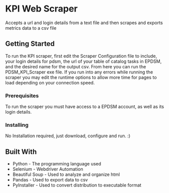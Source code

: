 # KPI Web Scraper

Accepts a url and login details from a text file and then scrapes and exports metrics data to a csv file

## Getting Started

To run the KPI scraper, first edit the Scraper Configuration file to include, your login details for pdsm, the url of your table of catalog tasks in EPDSM, and the desired name for the output csv. From here you can run the PDSM_KPI_Scraper exe file. If you run into any errors while running the scraper you may edit the runtime options to allow more time for pages to load depending on your connection speed.

### Prerequisites

To run the scraper you must have access to a EPDSM account, as well as its login details.  

### Installing

No Installation required, just download, configure and run. :)

## Built With

* Python - The programming language used
* Selenium - Webdriver Automation
* Beautiful Soup - Used to analyze and organize html
* Pandas - Used to export data to csv
* PyInstaller - Used to convert distribution to executable format 
